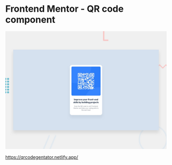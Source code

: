# Frontend Mentor - QR code component

![Design preview for the QR code component coding challenge](./design/desktop-preview.jpg)

https://qrcodegentator.netlify.app/
